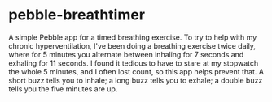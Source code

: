 pebble-breathtimer
==================

A simple Pebble app for a timed breathing exercise. To try to help with my chronic hyperventilation, I've been doing a breathing exercise twice daily, where for 5 minutes you alternate between inhaling for 7 seconds and exhaling for 11 seconds. I found it tedious to have to stare at my stopwatch the whole 5 minutes, and I often lost count, so this app helps prevent that. A short buzz tells you to inhale; a long buzz tells you to exhale; a double buzz tells you the five minutes are up.
